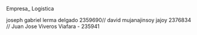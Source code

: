 Empresa_ Logistica

joseph gabriel lerma delgado 2359690// david mujanajinsoy jajoy 2376834 // Juan Jose Viveros Viafara - 235941


